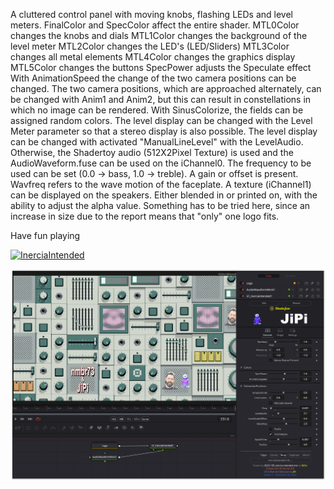 

<!-- +++ DO NOT REMOVE THIS COMMENT +++ DO NOT ADD OR EDIT ANY TEXT BEFORE THIS LINE +++ IT WOULD BE A REALLY BAD IDEA +++ -->

A cluttered control panel with moving knobs, flashing LEDs and level meters.
FinalColor and SpecColor affect the entire shader.
MTL0Color changes the knobs and dials
MTL1Color changes the background of the level meter
MTL2Color changes the LED's (LED/Sliders)
MTL3Color changes all metal elements
MTL4Color changes the graphics display
MTL5Color changes the buttons
SpecPower adjusts the Speculate effect
With AnimationSpeed ​​the change of the two camera positions can be changed. The two camera positions, which are approached alternately, can be changed with Anim1 and Anim2, but this can result in constellations in which no image can be rendered.
With SinusColorize, the fields can be assigned random colors.
The level display can be changed with the Level Meter parameter so that a stereo display is also possible.
The level display can be changed with activated "ManualLineLevel" with the LevelAudio. Otherwise, the Shadertoy audio (512X2Pixel Texture) is used and the AudioWaveform.fuse can be used on the iChannel0. The frequency to be used can be set (0.0 -> bass, 1.0 -> treble). A gain or offset is present.
Wavfreq refers to the wave motion of the faceplate.
A texture (iChannel1) can be displayed on the speakers. Either blended in or printed on, with the ability to adjust the alpha value. Something has to be tried here, since an increase in size due to the report means that "only" one logo fits.

Have fun playing


[![InerciaIntended](https://user-images.githubusercontent.com/78935215/200139202-3c5b2c15-bd43-4998-84d6-a06820255d5d.gif)](InerciaIntended.fuse)

[![Screenshot](InerciaIntended_screenshot.png)](https://www.shadertoy.com/view/cs2GWD "View on Shadertoy.com")

<!-- +++ DO NOT REMOVE THIS COMMENT +++ DO NOT EDIT ANY TEXT THAT COMES AFTER THIS LINE +++ TRUST ME: JUST DON'T DO IT +++ -->

